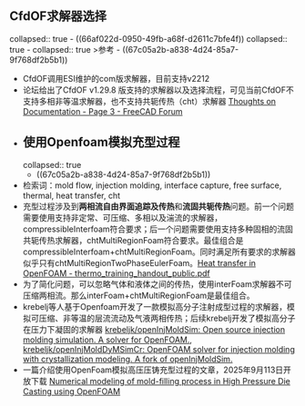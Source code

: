 ## CfdOF求解器选择
collapsed:: true
	- ((66af022d-0950-49fb-a68f-d2611c7bfe4f))
	  collapsed:: true
		- collapsed:: true
		  >参考
			- ((67c05a2b-a838-4d24-85a7-9f768df2b5b1))
- CfdOF调用ESI维护的com版求解器，目前支持v2212
- 论坛给出了CfdOF v1.29.8 版支持的求解器以及选择流程，可见当前CfdOF不支持多相非等温求解器，也不支持共轭传热（cht）求解器 [Thoughts on Documentation - Page 3 - FreeCAD Forum](https://forum.freecad.org/viewtopic.php?t=87543&hilit=cfdof+heat+transfer&start=20)
- ## 使用Openfoam模拟充型过程
  collapsed:: true
	- ((67c05a2b-a838-4d24-85a7-9f768df2b5b1))
- 检索词：mold flow, injection molding, interface capture, free surface, thermal, heat transfer, cht
- 充型过程涉及到**两相流自由界面追踪及传热**和**流固共轭传热**问题。前一个问题需要使用支持非定常、可压缩、多相以及湍流的求解器，compressibleInterfoam符合要求；后一个问题需要使用支持多种固相的流固共轭传热求解器，chtMultiRegionFoam符合要求。最佳组合是compressibleInterfoam+chtMultiRegionFoam。同时满足所有要求的求解器似乎只有chtMultiRegionTwoPhaseEulerFoam。[Heat transfer in OpenFOAM - thermo_training_handout_public.pdf](https://www.foamacademy.com/wp-content/uploads/2018/03/thermo_training_handout_public.pdf)
- 为了简化问题，可以忽略气体和液体之间的传热，使用interFoam求解器不可压缩两相流。那么interFoam+chtMultiRegionFoam是最佳组合。
- krebelj等人基于Openfoam开发了一款模拟高分子注射成型过程的求解器，模拟可压缩、非等温的层流流动及气液两相传热；后续krebelj开发了模拟高分子在压力下凝固的求解器 [krebeljk/openInjMoldSim: Open source injection molding simulation. A solver for OpenFOAM.](https://github.com/krebeljk/openInjMoldSim), [krebeljk/openInjMoldDyMSimCr: OpenFOAM solver for injection molding with crystallization modeling. A fork of openInjMoldSim.](https://github.com/krebeljk/openInjMoldDyMSimCr?tab=readme-ov-file)
- 一篇介绍使用OpenFoam模拟高压压铸充型过程的文章，2025年9月113日开放下载 [Numerical modeling of mold-filling process in High Pressure Die Casting using OpenFOAM](https://www.politesi.polimi.it/handle/10589/227274?mode=complete)